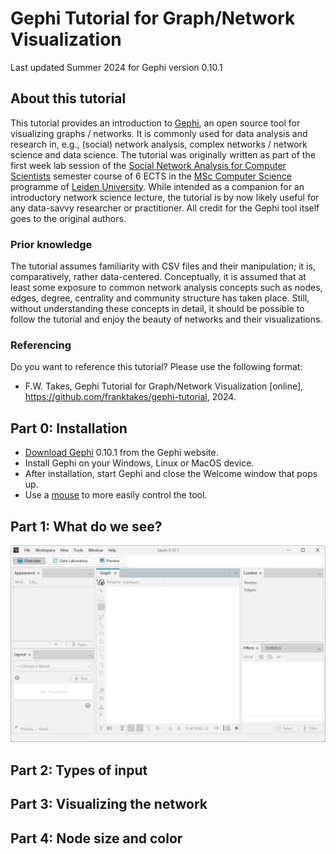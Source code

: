 # Gephi Tutorial for Graph/Network Visualization
Last updated Summer 2024 for Gephi version 0.10.1

## About this tutorial
This tutorial provides an introduction to [Gephi](https://gephi.org), an open source tool for visualizing graphs / networks.
It is commonly used for data analysis and research in, e.g., (social) network analysis, complex networks / network science and data science. 
The tutorial was originally written as part of the first week lab session of the [Social Network Analysis for Computer Scientists](https://liacs.leidenuniv.nl/~takesfw/SNACS/) semester course of 6 ECTS in the [MSc Computer Science](https://www.universiteitleiden.nl/en/education/study-programmes/master/computer-science) programme of [Leiden University](https://www.universiteitleiden.nl/en). 
While intended as a companion for an introductory network science lecture, the tutorial is by now likely useful for any data-savvy researcher or practitioner. All credit for the Gephi tool itself goes to the original authors.

### Prior knowledge 
The tutorial assumes familiarity with CSV files and their manipulation; it is, comparatively, rather data-centered. 
Conceptually, it is assumed that at least some exposure to common network analysis concepts such as nodes, edges, degree, centrality and community structure has taken place. 
Still, without understanding these concepts in detail, it should be possible to follow the tutorial and enjoy the beauty of networks and their visualizations.

### Referencing
Do you want to reference this tutorial? Please use the following format:
* F.W. Takes, Gephi Tutorial for Graph/Network Visualization [online], https://github.com/franktakes/gephi-tutorial, 2024. 

## Part 0: Installation

* [Download Gephi](https://gephi.org/users/download) 0.10.1 from the Gephi website.
* Install Gephi on your Windows, Linux or MacOS device. 
* After installation, start Gephi and close the Welcome window that pops up.
* Use a [mouse](https://en.wikipedia.org/wiki/Computer_mouse) to more easily control the tool.

## Part 1: What do we see?

![Gephi0](https://github.com/franktakes/gephi-tutorial/blob/main/gephi0.png?raw=true)

## Part 2: Types of input

## Part 3: Visualizing the network

## Part 4: Node size and color

## 
